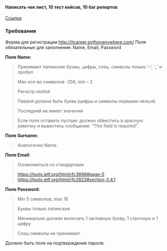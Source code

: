 #### Написать чек лист, 10 тест кейсов, 10 баг репортов
[Ссылка](https://docs.google.com/spreadsheets/d/1zMwLyuA-yl3b44L4em47BxmkKAhOJZ3MtAPUCZmSuRM/edit?gid=0#gid=0)

### Требования

Форма для регистрации http://itcareer.pythonanywhere.com/
Поля обязательные для заполнения: Name, Email, Password

**Поле Name:**
> 
> Принимает латинские буквы, цифры, спец. символы только ‘–‘, ‘_’ и пробел
> 
> Max кол-во символов -256, min – 2
> 
> Регистр любой
> 
> Первой должна быть буква (цифры и символы первыми нельзя)
> 
> Последней не имеет значения
> 
> Если поле оставить пустым: должно обвестись в красную рамочку и вывестись сообщение: “This field is required”. 
 
**Поле Surname:**
> Аналогично Name.
 
**Поле Email:**
> Ознакомиться со стандартами
>    
>https://tools.ietf.org/html/rfc3696#page-5
>https://tools.ietf.org/html/rfc2822#section-3.4.1

**Поле Password:**
> Min 5 символов, max 16
> 
> Буквы только латинские
> 
> Минимально должен включать 1 заглавную букву, 1 строчную и 1 цифру
>
> Спец символы не принимает. 

Должно быть поле на подтверждение пароля.

